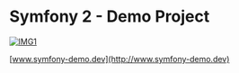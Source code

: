 # Symfony 2 - Demo Project

[![IMG1](http://phpci.local/build-status/image/4)](http://phpci.local/project/view/4)

[www.symfony-demo.dev](http://www.symfony-demo.dev)